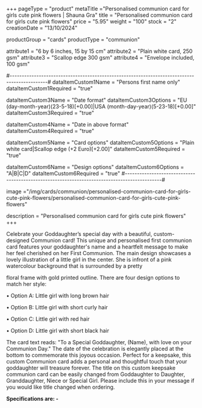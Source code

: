 +++
pageType = "product"
metaTitle ="Personalised communion card for girls cute pink flowers | Shauna Gra"
title = "Personalised communion card for girls cute pink flowers"
price = "5.95"
weight = "100"
stock = "2"
creationDate = "13/10/2024"

productGroup = "cards"
productType = "communion"

 
attribute1 = "6 by 6 inches, 15 by 15 cm" 
attribute2 = "Plain white card, 250 gsm"
attribute3 = "Scallop edge 300 gsm"
attribute4 = "Envelope included, 100 gsm"

#---------------------------------------------------------------------------------------------#
dataItemCustom1Name = "Persons first name only"
dataItemCustom1Required = "true"

dataItemCustom3Name = "Date format"
dataItemCustom3Options = "EU (day-month-year)(23-5-18)[+0.00]|USA (month-day-year)(5-23-18)[+0.00]"
dataItemCustom3Required = "true"

dataItemCustom4Name = "Date in above format"
dataItemCustom4Required = "true"

dataItemCustom5Name = "Card options"
dataItemCustom5Options = "Plain white card|Scallop edge (+2 Euro)[+2.00]"
dataItemCustom5Required = "true"

dataItemCustom6Name = "Design options"
dataItemCustom6Options = "A|B|C|D"
dataItemCustom6Required = "true"
#---------------------------------------------------------------------------------------------#
 
 
image ="/img/cards/communion/personalised-communion-card-for-girls-cute-pink-flowers/personalised-communion-card-for-girls-cute-pink-flowers"
 
description = "Personalised communion card for girls cute pink flowers"
+++

Celebrate your Goddaughter’s special day with a beautiful, custom-designed Communion card! This
unique and personalised first communion card features your goddaughter's name and a heartfelt message
to make her feel cherished on her First Communion. The main design showcases a lovely illustration of a
little girl in the center. She is infront of a pink watercolour background that is surrounded by a pretty

floral frame with gold printed outline. There are four design options to match her style:

• Option A: Little girl with long brown hair

• Option B: Little girl with short curly hair

• Option C: Little girl with red hair

• Option D: Little girl with short black hair

The card text reads:
"To a Special Goddaughter, (Name), with love on your Communion Day."
The date of the celebration is elegantly placed at the bottom to commemorate this joyous occasion.
Perfect for a keepsake, this custom Communion card adds a personal and thoughtful touch that your
goddaughter will treasure forever.
The title on this custom keepsake communion card can be easily changed from Goddaughter to Daughter,
Granddaughter, Niece or Special Girl. Please include this in your message if you would like title changed
when ordering.

**Specifications are: -**
